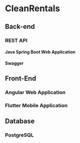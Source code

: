 # CleanRentals

## Back-end 
### REST API
#### Java Spring Boot Web Application
#### Swagger

## Front-End
### Angular Web Application

### Flutter Mobile Application

## Database
### PostgreSQL
